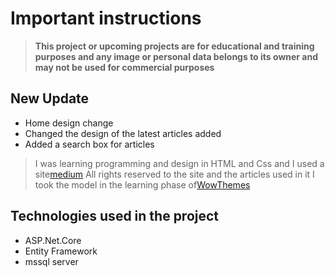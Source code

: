 # Important instructions
>**This project or upcoming projects are for educational and training purposes and any image or personal data belongs to its owner and may not be used for commercial purposes**
## New Update
- Home design change
- Changed the design of the latest articles added
- Added a search box for articles
>I was learning programming and design in HTML and Css and I used a site[medium](https://medium.com/)
All rights reserved to the site and the articles used in it
I took the model in the learning phase of[WowThemes](https://www.wowthemes.net/)
## Technologies used in the project
- ASP.Net.Core
- Entity Framework
- mssql server
